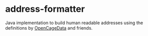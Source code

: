 address-formatter
=================
Java implementation to build human readable addresses using the definitions
by [OpenCageData](https://github.com/OpenCageData) and friends.
